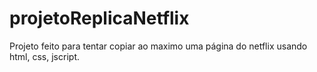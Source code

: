 # projetoReplicaNetflix
Projeto feito para tentar copiar ao maximo uma página do netflix usando html, css, jscript.
